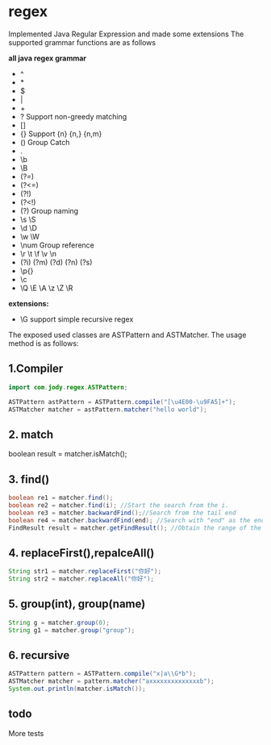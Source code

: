 # regex
Implemented Java Regular Expression and made some extensions
The supported grammar functions are as follows

**all java regex grammar**
* ^
* \*
* \$
* |
* \+
* \? Support non-greedy matching
* []
* {} Support {n} {n,} {n,m}
* ()  Group Catch
* .
* \b
* \B
* (?=)
* (?<=)
* (?!)
* (?<!)
* (?<Name>) Group naming
* \s \S
* \d \D
* \w \W
* \num  Group reference
* \r \t \f \v \n
* (?i) (?m) (?d) (?n) (?s)
* \p{}
* \c
* \Q \E \A \z \Z \R
 
**extensions:**
* \G  support simple recursive regex

The exposed used classes are ASTPattern and ASTMatcher. The usage method is as follows:
## 1.Compiler

```java
import com.jody.regex.ASTPattern;

ASTPattern astPattern = ASTPattern.compile("[\u4E00-\u9FA5]+");
ASTMatcher matcher = astPattern.matcher("hello world");
```
## 2. match
boolean result = matcher.isMatch();

## 3. find()
```java
boolean re1 = matcher.find();
boolean re2 = matcher.find(i); //Start the search from the i.
boolean re3 = matcher.backwardFind();//Search from the tail end
boolean re4 = matcher.backwardFind(end); //Search with "end" as the ending character.
FindResult result = matcher.getFindResult(); //Obtain the range of the search results
```


## 4. replaceFirst(),repalceAll()
```java
String str1 = matcher.replaceFirst("你好"); 
String str2 = matcher.replaceAll("你好"); 
```

## 5. group(int), group(name)
```java
String g = matcher.group(0);
String g1 = matcher.group("group");

```
## 6. recursive
```java
ASTPattern pattern = ASTPattern.compile("x|a\\G*b");
ASTMatcher matcher = pattern.matcher("axxxxxxxxxxxxxxb");
System.out.println(matcher.isMatch());
```

## todo
More tests